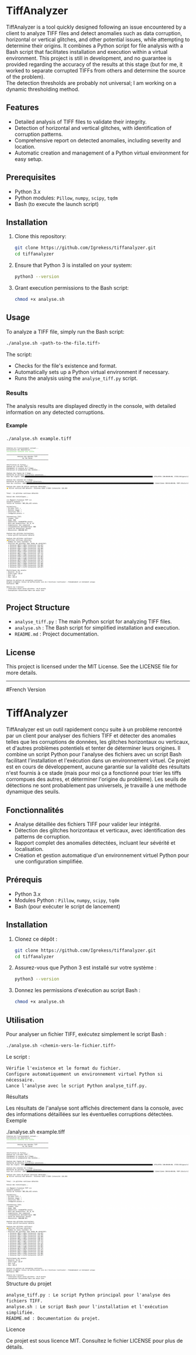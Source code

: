 # TiffAnalyzer

TiffAnalyzer is a tool quickly designed following an issue encountered by a client to analyze TIFF files and detect anomalies such as data corruption, horizontal or vertical glitches, and other potential issues, while attempting to determine their origins. It combines a Python script for file analysis with a Bash script that facilitates installation and execution within a virtual environment. This project is still in development, and no guarantee is provided regarding the accuracy of the results at this stage (but for me, it worked to separate corrupted TIFFs from others and determine the source of the problem).  
The detection thresholds are probably not universal; I am working on a dynamic thresholding method.

## Features
- Detailed analysis of TIFF files to validate their integrity.
- Detection of horizontal and vertical glitches, with identification of corruption patterns.
- Comprehensive report on detected anomalies, including severity and location.
- Automatic creation and management of a Python virtual environment for easy setup.

## Prerequisites
- Python 3.x
- Python modules: `Pillow`, `numpy`, `scipy`, `tqdm`
- Bash (to execute the launch script)

## Installation
1. Clone this repository:
    ```bash
    git clone https://github.com/Igrekess/tiffanalyzer.git
    cd tiffanalyzer
    ```

2. Ensure that Python 3 is installed on your system:
    ```bash
    python3 --version
    ```

3. Grant execution permissions to the Bash script:
    ```bash
    chmod +x analyse.sh
    ```

## Usage
To analyze a TIFF file, simply run the Bash script:
```bash
./analyse.sh <path-to-the-file.tiff>
```
The script:

- Checks for the file's existence and format.
- Automatically sets up a Python virtual environment if necessary.
- Runs the analysis using the `analyse_tiff.py` script.

### Results
The analysis results are displayed directly in the console, with detailed information on any detected corruptions.

#### Example
```bash
./analyse.sh example.tiff
```
![Example result](example.png)

## Project Structure
- `analyse_tiff.py` : The main Python script for analyzing TIFF files.
- `analyse.sh` : The Bash script for simplified installation and execution.
- `README.md` : Project documentation.

## License
This project is licensed under the MIT License. See the LICENSE file for more details.



--------------------------
#French Version

# TiffAnalyzer

TiffAnalyzer est un outil rapidement conçu suite à un problème rencontré par un client pour analyser des fichiers TIFF et détecter des anomalies telles que les corruptions de données, les glitches horizontaux ou verticaux, et d'autres problèmes potentiels et tenter de déterminer leurs origines. Il combine un script Python pour l'analyse des fichiers avec un script Bash facilitant l'installation et l'exécution dans un environnement virtuel. Ce projet est en cours de développement, aucune garantie sur la validité des résultats n'est fournis à ce stade (mais pour moi ça a fonctionné pour trier les tiffs corrompues des autres, et déterminer l'origine du problème).
Les seuils de détections ne sont probablement pas universels, je travaille à une méthode dynamique des seuils.



## Fonctionnalités
- Analyse détaillée des fichiers TIFF pour valider leur intégrité.
- Détection des glitches horizontaux et verticaux, avec identification des patterns de corruption.
- Rapport complet des anomalies détectées, incluant leur sévérité et localisation.
- Création et gestion automatique d'un environnement virtuel Python pour une configuration simplifiée.

## Prérequis
- Python 3.x
- Modules Python : `Pillow`, `numpy`, `scipy`, `tqdm`
- Bash (pour exécuter le script de lancement)

## Installation
1. Clonez ce dépôt :
    ```bash
    git clone https://github.com/Igrekess/tiffanalyzer.git
    cd tiffanalyzer
    ```

2. Assurez-vous que Python 3 est installé sur votre système :
    ```bash
    python3 --version
    ```

3. Donnez les permissions d'exécution au script Bash :
    ```bash
    chmod +x analyse.sh
    ```
## Utilisation
Pour analyser un fichier TIFF, exécutez simplement le script Bash :
```bash
./analyse.sh <chemin-vers-le-fichier.tiff>
 ```
Le script :

    Vérifie l'existence et le format du fichier.
    Configure automatiquement un environnement virtuel Python si nécessaire.
    Lance l'analyse avec le script Python analyse_tiff.py.

Résultats

Les résultats de l'analyse sont affichés directement dans la console, avec des informations détaillées sur les éventuelles corruptions détectées.
Exemple

./analyse.sh example.tiff
![Exemple de résultat](example.png)
Structure du projet

    analyse_tiff.py : Le script Python principal pour l'analyse des fichiers TIFF.
    analyse.sh : Le script Bash pour l'installation et l'exécution simplifiée.
    README.md : Documentation du projet.

Licence

Ce projet est sous licence MIT. Consultez le fichier LICENSE pour plus de détails.

